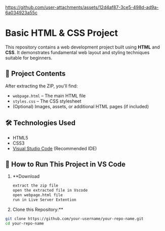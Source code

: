 https://github.com/user-attachments/assets/12d4af87-3ce5-498d-ad9a-6a034923a55c

# Basic HTML & CSS Project 

This repository contains a web development project built using **HTML** and **CSS**. It demonstrates fundamental web layout and styling techniques suitable for beginners.

## 📁 Project Contents

After extracting the ZIP, you'll find:

- `webpage.html` – The main HTML file
- `styles.css` – The CSS stylesheet
- (Optional) Images, assets, or additional HTML pages (if included)

## 🛠️ Technologies Used

- HTML5
- CSS3
- [Visual Studio Code](https://code.visualstudio.com/) (Recommended IDE)

## 🚀 How to Run This Project in VS Code

1. **Download
     ```bash
     extract the zip file
     open the extracted file in Vscode
     open webpage.html file
     run in Live Server Extention
3.  Clone this Repository:**

   ```bash
   git clone https://github.com/your-username/your-repo-name.git
   cd your-repo-name


